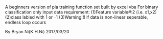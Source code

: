 A beginners version of pla training function set built by excel vba
For binary classification only
input data requirement:
(1)Feature variable#:2 (i.e. x1,x2)
(2)class labled with 1 or -1
(3)Warning!!! if data is non-linear seperable, endless loop occurs


By Bryan Ni(K.H.Ni) 2017/03/20
